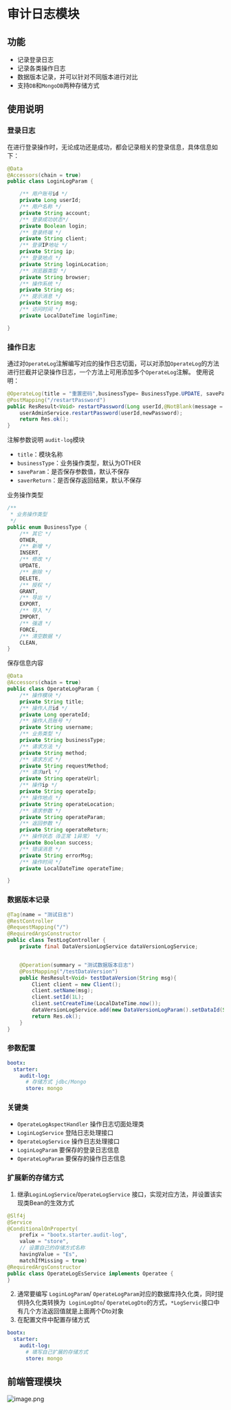 # 审计日志模块
## 功能

- 记录登录日志
- 记录各类操作日志
- 数据版本记录，并可以针对不同版本进行对比
- 支持`DB`和`MongoDB`两种存储方式
## 使用说明
### 登录日志
在进行登录操作时，无论成功还是成功，都会记录相关的登录信息，具体信息如下：
```java
@Data
@Accessors(chain = true)
public class LoginLogParam {

    /** 用户账号id */
    private Long userId;
    /** 用户名称 */
    private String account;
    /** 登录成功状态*/
    private Boolean login;
    /** 登录终端 */
    private String client;
    /** 登录IP地址 */
    private String ip;
    /** 登录地点 */
    private String loginLocation;
    /** 浏览器类型 */
    private String browser;
    /** 操作系统 */
    private String os;
    /** 提示消息 */
    private String msg;
    /** 访问时间 */
    private LocalDateTime loginTime;

}
```

### 操作日志
通过对`OperateLog`注解编写对应的操作日志切面，可以对添加`OperateLog`的方法进行拦截并记录操作日志，一个方法上可用添加多个`OperateLog`注解。
使用说明：
```java
@OperateLog(title = "重置密码",businessType= BusinessType.UPDATE, saveParam = true)
@PostMapping("/restartPassword")
public ResResult<Void> restartPassword(Long userId,@NotBlank(message = "新密码不能为空") String newPassword){
    userAdminService.restartPassword(userId,newPassword);
    return Res.ok();
}
```

注解参数说明
`audit-log`模块

- `title`：模块名称
- `businessType`：业务操作类型，默认为OTHER
- `saveParam`：是否保存参数值，默认不保存
- `saverReturn`：是否保存返回结果，默认不保存

业务操作类型

```java
/**
 * 业务操作类型
 */
public enum BusinessType {
    /** 其它 */
    OTHER,
    /** 新增 */
    INSERT,
    /** 修改 */
    UPDATE,
    /** 删除 */
    DELETE,
    /** 授权 */
    GRANT,
    /** 导出 */
    EXPORT,
    /** 导入 */
    IMPORT,
    /** 强退 */
    FORCE,
    /** 清空数据 */
    CLEAN,
}
```

保存信息内容
```java
@Data
@Accessors(chain = true)
public class OperateLogParam {
    /** 操作模块 */
    private String title;
    /** 操作人员id */
    private Long operateId;
    /** 操作人员账号 */
    private String username;
    /** 业务类型 */
    private String businessType;
    /** 请求方法 */
    private String method;
    /** 请求方式 */
    private String requestMethod;
    /** 请求url */
    private String operateUrl;
    /** 操作ip */
    private String operateIp;
    /** 操作地点 */
    private String operateLocation;
    /** 请求参数 */
    private String operateParam;
    /** 返回参数 */
    private String operateReturn;
    /** 操作状态（0正常 1异常） */
    private Boolean success;
    /** 错误消息 */
    private String errorMsg;
    /** 操作时间 */
    private LocalDateTime operateTime;

}
```

### 数据版本记录

```java
@Tag(name = "测试日志")
@RestController
@RequestMapping("/")
@RequiredArgsConstructor
public class TestLogController {
    private final DataVersionLogService dataVersionLogService;


    @Operation(summary = "测试数据版本日志")
    @PostMapping("/testDataVersion")
    public ResResult<Void> testDataVersion(String msg){
        Client client = new Client();
        client.setName(msg);
        client.setId(1L);
        client.setCreateTime(LocalDateTime.now());
        dataVersionLogService.add(new DataVersionLogParam().setDataId(String.valueOf(client.getId())).setDataName("client").setDataContent(client));
        return Res.ok();
    }
}
```

### 参数配置

```yaml
bootx:
  starter:
    audit-log:
      # 存储方式 jdbc/Mongo
      store: mongo
```

### 关键类

- `OperateLogAspectHandler` 操作日志切面处理类
- `LoginLogService` 登陆日志处理接口
- `OperateLogService` 操作日志处理接口
- `LoginLogParam` 要保存的登录日志信息
- `OperateLogParam` 要保存的操作日志信息

### 扩展新的存储方式

1.  继承`LoginLogService`/`OperateLogService` 接口，实现对应方法，并设置该实现类Bean的生效方式  
```java
@Slf4j
@Service
@ConditionalOnProperty(
    prefix = "bootx.starter.audit-log", 
    value = "store", 
    // 设置自己的存储方式名称
    havingValue = "Es",
    matchIfMissing = true)
@RequiredArgsConstructor
public class OperateLogEsService implements Operatee {
}
```

2.  通常要编写 `LoginLogParam`/ `OperateLogParam`对应的数据库持久化类，同时提供持久化类转换为  `LoginLogDto`/ `OperateLogDto`的方式，`*LogServic`接口中有几个方法返回值就是上面两个Dto对象 
3.  在配置文件中配置存储方式  
```yaml
bootx:
  starter:
    audit-log:
      # 填写自己扩展的存储方式
      store: mongo
```

## 前端管理模块
![image.png](https://cdn.nlark.com/yuque/0/2021/png/1098426/1638801739405-67c131d1-b75d-4416-ac03-0495bcda1afe.png#clientId=ud5704aeb-de8c-4&crop=0&crop=0&crop=1&crop=1&from=paste&height=547&id=u50b7bb86&margin=%5Bobject%20Object%5D&name=image.png&originHeight=1094&originWidth=2466&originalType=binary&ratio=1&rotation=0&showTitle=false&size=251034&status=done&style=none&taskId=ufbce93e1-454b-40dd-96f8-8a5207f8d73&title=&width=1233)

